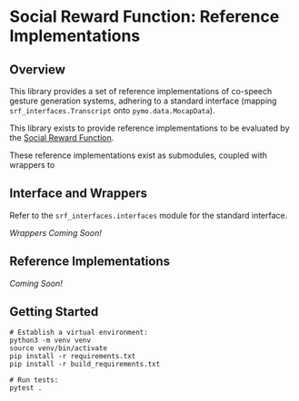 # Social Reward Function: Reference Implementations

## Overview

This library provides a set of reference implementations of co-speech gesture generation systems, adhering to a standard
interface (mapping `srf_interfaces.Transcript` onto `pymo.data.MocapData`).

This library exists to provide reference implementations to be evaluated by the [Social Reward Function](https://github.com/TomKingsfordUoA/social-reward-function).

These reference implementations exist as submodules, coupled with wrappers to 

## Interface and Wrappers

Refer to the `srf_interfaces.interfaces` module for the standard interface.

_Wrappers Coming Soon!_

## Reference Implementations

_Coming Soon!_

## Getting Started

    # Establish a virtual environment:
    python3 -m venv venv
    source venv/bin/activate
    pip install -r requirements.txt
    pip install -r build_requirements.txt

    # Run tests:
    pytest .